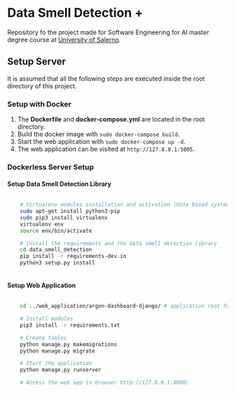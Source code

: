 # Data Smell Detection +
Repository fo the project made for Software Engineering for AI master degree course at [University of Salerno](https://www.unisa.it/).
## Setup Server
It is assumed that all the following steps are executed inside the root directory of this project.
### Setup with Docker

 1. The **Dockerfile** and **docker-compose.yml** are located in the root directory.
 2. Build the docker image with `sudo docker-compose build`.
 3. Start the web application with `sudo docker-compose up -d`.
 4. The web application can be visited at `http://127.0.0.1:5005`.

### Dockerless Server Setup
#### Setup Data Smell Detection Library
```bash

    # Virtualenv modules installation and activation (Unix based systems)
    sudo apt-get install python3-pip
    sudo pip3 install virtualenv 
    virtualenv env 
    source env/bin/activate

    # Install the requirements and the data smell detection library
    cd data_smell_detection
    pip install -r requirements-dev.in
    python3 setup.py install
     
```
#### Setup Web Application
```bash

    cd ../web_application/argon-dashboard-django/ # application root folder

    # Install modules
    pip3 install -r requirements.txt

    # Create tables
    python manage.py makemigrations
    python manage.py migrate

    # Start the application
    python manage.py runserver

    # Access the web app in browser http://127.0.0.1:8000/
      
```

